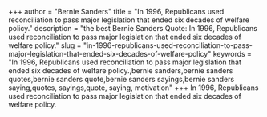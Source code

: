 +++
author = "Bernie Sanders"
title = "In 1996, Republicans used reconciliation to pass major legislation that ended six decades of welfare policy."
description = "the best Bernie Sanders Quote: In 1996, Republicans used reconciliation to pass major legislation that ended six decades of welfare policy."
slug = "in-1996-republicans-used-reconciliation-to-pass-major-legislation-that-ended-six-decades-of-welfare-policy"
keywords = "In 1996, Republicans used reconciliation to pass major legislation that ended six decades of welfare policy.,bernie sanders,bernie sanders quotes,bernie sanders quote,bernie sanders sayings,bernie sanders saying,quotes, sayings,quote, saying, motivation"
+++
In 1996, Republicans used reconciliation to pass major legislation that ended six decades of welfare policy.

